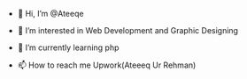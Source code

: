 - 👋 Hi, I’m @Ateeqe
- 👀 I’m interested in Web Development and Graphic Designing
- 🌱 I’m currently learning php

- 📫 How to reach me Upwork(Ateeeq Ur Rehman)

<!---
Ateeqe/Ateeqe is a ✨ special ✨ repository because its `README.md` (this file) appears on your GitHub profile.
You can click the Preview link to take a look at your changes.
--->
